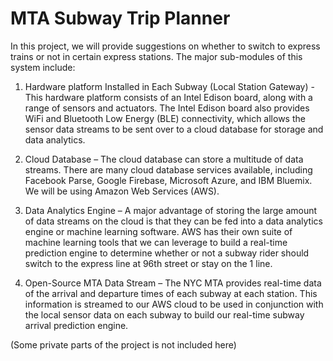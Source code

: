 # MTA Subway Trip Planner

In this project, we will provide suggestions on whether to switch to express trains or not in certain express stations.
The major sub-modules of this system include:

1. Hardware platform Installed in Each Subway (Local Station Gateway) - This hardware platform consists of an Intel Edison board, along with a range of sensors and actuators. The Intel Edison board also provides WiFi and Bluetooth Low Energy (BLE) connectivity, which allows the sensor data streams to be sent over to a cloud database for storage and data analytics.

2. Cloud Database – The cloud database can store a multitude of data streams. There are many cloud database services available, including Facebook Parse, Google Firebase, Microsoft Azure, and IBM Bluemix. We will be using Amazon Web Services (AWS). 

3. Data Analytics Engine – A major advantage of storing the large amount of data streams on the cloud is that they can be fed into a data analytics engine or machine learning software. AWS has their own suite of machine learning tools that we can leverage to build a real-time prediction engine to determine whether or not a subway rider should switch to the express line at 96th street or stay on the 1 line.

4. Open-Source MTA Data Stream – The NYC MTA provides real-time data of the arrival and departure times of each subway at each station. This information is streamed to our AWS cloud to be used in conjunction with the local sensor data on each subway to build our real-time subway arrival prediction engine.

(Some private parts of the project is not included here)
